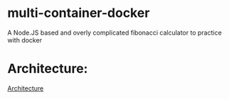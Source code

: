# multi-container-docker
A Node.JS based and overly complicated fibonacci calculator to practice with docker

# Architecture:

[Architecture](https://s3.us-west-2.amazonaws.com/secure.notion-static.com/c776f41f-dc9b-4837-8f0d-e51620d4b529/Untitled.png?X-Amz-Algorithm=AWS4-HMAC-SHA256&X-Amz-Credential=AKIAT73L2G45O3KS52Y5%2F20200711%2Fus-west-2%2Fs3%2Faws4_request&X-Amz-Date=20200711T214658Z&X-Amz-Expires=86400&X-Amz-Signature=f5e274888cc4298bc3ead3a18b044a0df2eeae5c7b2e1f7e11935c84802525cc&X-Amz-SignedHeaders=host&response-content-disposition=filename%20%3D%22Untitled.png%22)
